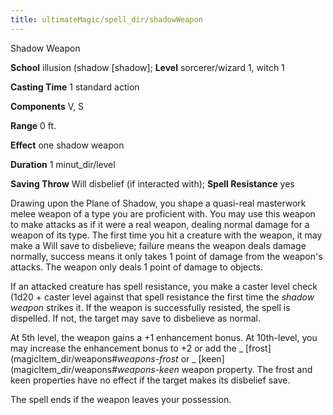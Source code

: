 ```yaml
---
title: ultimateMagic/spell_dir/shadowWeapon
---
```

Shadow Weapon

**School** illusion (shadow [shadow]; **Level** sorcerer/wizard 1, witch 1

**Casting Time** 1 standard action

**Components** V, S

**Range** 0 ft.

**Effect** one shadow weapon

**Duration** 1 minut_dir/level

**Saving Throw** Will disbelief (if interacted with); **Spell Resistance** yes

Drawing upon the Plane of Shadow, you shape a quasi-real masterwork melee weapon of a type you are proficient with. You may use this weapon to make attacks as if it were a real weapon, dealing normal damage for a weapon of its type. The first time you hit a creature with the weapon, it may make a Will save to disbelieve; failure means the weapon deals damage normally, success means it only takes 1 point of damage from the weapon's attacks. The weapon only deals 1 point of damage to objects.

If an attacked creature has spell resistance, you make a caster level check (1d20 + caster level against that spell resistance the first time the _shadow weapon_ strikes it. If the weapon is successfully resisted, the spell is dispelled. If not, the target may save to disbelieve as normal.

At 5th level, the weapon gains a +1 enhancement bonus. At 10th-level, you may increase the enhancement bonus to +2 or add the _ [frost](magicItem_dir/weapons#_weapons-frost_ or _ [keen](magicItem_dir/weapons#_weapons-keen_ weapon property. The frost and keen properties have no effect if the target makes its disbelief save.

The spell ends if the weapon leaves your possession.

